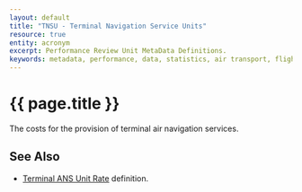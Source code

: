 ```yaml
---
layout: default
title: "TNSU - Terminal Navigation Service Units"
resource: true
entity: acronym
excerpt: Performance Review Unit MetaData Definitions.
keywords: metadata, performance, data, statistics, air transport, flights, europe, delay, safety
---
```

# {{ page.title }}

The costs for the provision of terminal air navigation services.

## See Also


* [Terminal ANS Unit Rate][tur] definition.


[tur]: <{{ "/references/definition/terminal-ans-unit-rate.html" | prepend: site.baseurl | prepend: site.url }}> "Terminal ANS Unit Rate definition"
